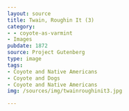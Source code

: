```yaml
---
layout: source
title: Twain, Roughin It (3)
category: 
- - coyote-as-varmint
- Images
pubdate: 1872
source: Project Gutenberg
type: image
tags:
- Coyote and Native Americans
- Coyote and Dogs
- Coyote and Native Americans 
img: /sources/img/twainroughinit3.jpg

---
```

